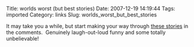 Title: worlds worst (but best stories)
Date: 2007-12-19 14:19:44
Tags: imported
Category: links
Slug: worlds_worst_but_best_stories

It may take you a while, but start making your way through <a href="http://jalopnik.com/cars/question-of-the-day/who-is-the-worst-driver-youve-ever-met-335240.php">these stories</a> in the comments.  Genuinely laugh-out-loud funny and some totally unbelievable!
